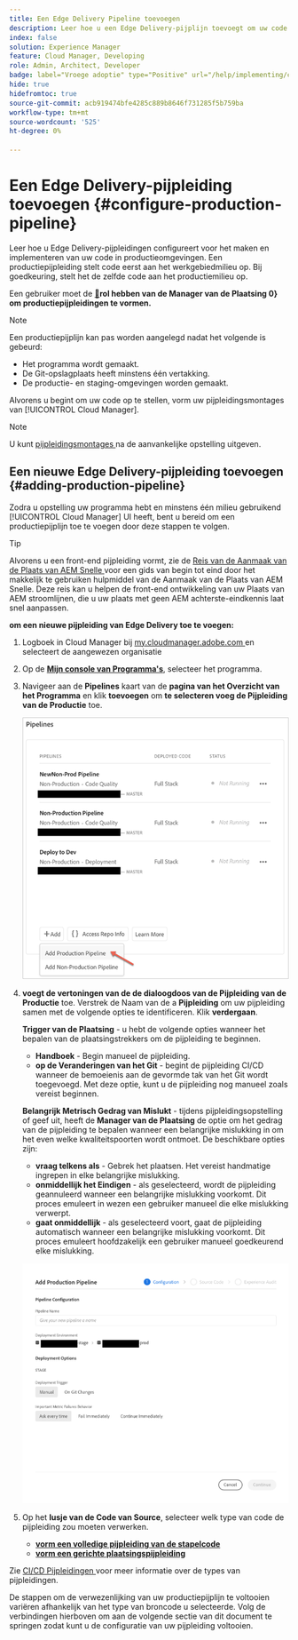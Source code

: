 ```yaml
---
title: Een Edge Delivery Pipeline toevoegen
description: Leer hoe u een Edge Delivery-pijplijn toevoegt om uw code te maken en te implementeren in productieomgevingen.
index: false
solution: Experience Manager
feature: Cloud Manager, Developing
role: Admin, Architect, Developer
badge: label="Vroege adoptie" type="Positive" url="/help/implementing/cloud-manager/release-notes/current.md#gitlab-bitbucket"
hide: true
hidefromtoc: true
source-git-commit: acb919474bfe4285c889b8646f731285f5b759ba
workflow-type: tm+mt
source-wordcount: '525'
ht-degree: 0%

---
```




# Een Edge Delivery-pijpleiding toevoegen {#configure-production-pipeline}

Leer hoe u Edge Delivery-pijpleidingen configureert voor het maken en implementeren van uw code in productieomgevingen. Een productiepijpleiding stelt code eerst aan het werkgebiedmilieu op. Bij goedkeuring, stelt het de zelfde code aan het productiemilieu op.

Een gebruiker moet de [&#128279;](/help/onboarding/cloud-manager-introduction.md#role-based-permissions)**rol hebben van de Manager van de Plaatsing 0&rbrace; om productiepijpleidingen te vormen.**

>[!NOTE]
>
>Een productiepijplijn kan pas worden aangelegd nadat het volgende is gebeurd:
>
>* Het programma wordt gemaakt.
>* De Git-opslagplaats heeft minstens één vertakking.
>* De productie- en staging-omgevingen worden gemaakt.

Alvorens u begint om uw code op te stellen, vorm uw pijpleidingsmontages van [!UICONTROL Cloud Manager].

>[!NOTE]
>
>U kunt [ pijpleidingsmontages ](managing-pipelines.md) na de aanvankelijke opstelling uitgeven.

## Een nieuwe Edge Delivery-pijpleiding toevoegen {#adding-production-pipeline}

Zodra u opstelling uw programma hebt en minstens één milieu gebruikend [!UICONTROL Cloud Manager] UI heeft, bent u bereid om een productiepijplijn toe te voegen door deze stappen te volgen.

>[!TIP]
>
>Alvorens u een front-end pijpleiding vormt, zie de [ Reis van de Aanmaak van de Plaats van AEM Snelle ](/help/journey-sites/quick-site/overview.md) voor een gids van begin tot eind door het makkelijk te gebruiken hulpmiddel van de Aanmaak van de Plaats van AEM Snelle. Deze reis kan u helpen de front-end ontwikkeling van uw Plaats van AEM stroomlijnen, die u uw plaats met geen AEM achterste-eindkennis laat snel aanpassen.

**om een nieuwe pijpleiding van Edge Delivery toe te voegen:**

1. Logboek in Cloud Manager bij [ my.cloudmanager.adobe.com ](https://my.cloudmanager.adobe.com/) en selecteert de aangewezen organisatie

1. Op de **[Mijn console van Programma&#39;s](/help/implementing/cloud-manager/navigation.md#my-programs)**, selecteer het programma.

1. Navigeer aan de **Pipelines** kaart van de **pagina van het Overzicht van het Programma** en klik **toevoegen** om **te selecteren voeg de Pijpleiding van de Productie** toe.

   ![ de kaart van Pijpleidingen op het overzicht van de Manager van het Programma ](/help/implementing/cloud-manager/assets/configure-pipeline/add-prod-1.png)

1. **voegt de vertoningen van de de dialoogdoos van de Pijpleiding van de Productie** toe. Verstrek de Naam van de a **Pijpleiding** om uw pijpleiding samen met de volgende opties te identificeren. Klik **verdergaan**.

   **Trigger van de Plaatsing** - u hebt de volgende opties wanneer het bepalen van de plaatsingstrekkers om de pijpleiding te beginnen.

   * **Handboek** - Begin manueel de pijpleiding.
   * **op de Veranderingen van het Git** - begint de pijpleiding CI/CD wanneer de bemoeienis aan de gevormde tak van het Git wordt toegevoegd. Met deze optie, kunt u de pijpleiding nog manueel zoals vereist beginnen.

   **Belangrijk Metrisch Gedrag van Mislukt** - tijdens pijpleidingsopstelling of geef uit, heeft de **Manager van de Plaatsing** de optie om het gedrag van de pijpleiding te bepalen wanneer een belangrijke mislukking in om het even welke kwaliteitspoorten wordt ontmoet. De beschikbare opties zijn:

   * **vraag telkens als** - Gebrek het plaatsen. Het vereist handmatige ingrepen in elke belangrijke mislukking.
   * **onmiddellijk het Eindigen** - als geselecteerd, wordt de pijpleiding geannuleerd wanneer een belangrijke mislukking voorkomt. Dit proces emuleert in wezen een gebruiker manueel die elke mislukking verwerpt.
   * **gaat onmiddellijk** - als geselecteerd voort, gaat de pijpleiding automatisch wanneer een belangrijke mislukking voorkomt. Dit proces emuleert hoofdzakelijk een gebruiker manueel goedkeurend elke mislukking.

   ![ de pijpleidingsconfiguratie van de Productie ](/help/implementing/cloud-manager/assets/configure-pipeline/production-pipeline-configuration.png)

1. Op het **lusje van de Code van Source**, selecteer welk type van code de pijpleiding zou moeten verwerken.

   * **[vorm een volledige pijpleiding van de stapelcode](#full-stack-code)**
   * **[vorm een gerichte plaatsingspijpleiding](#targeted-deployment)**

Zie [ CI/CD Pijpleidingen ](/help/implementing/cloud-manager/configuring-pipelines/introduction-ci-cd-pipelines.md) voor meer informatie over de types van pijpleidingen.

De stappen om de verwezenlijking van uw productiepijplijn te voltooien variëren afhankelijk van het type van broncode u selecteerde. Volg de verbindingen hierboven om aan de volgende sectie van dit document te springen zodat kunt u de configuratie van uw pijpleiding voltooien.

